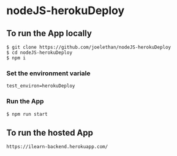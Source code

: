 # nodeJS-herokuDeploy
## To run the App locally
    $ git clone https://github.com/joelethan/nodeJS-herokuDeploy
    $ cd nodeJS-herokuDeploy
    $ npm i
### Set the environment variale
`test_environ=herokuDeploy`
### Run the App
    $ npm run start
## To run the hosted App
    https://ilearn-backend.herokuapp.com/
